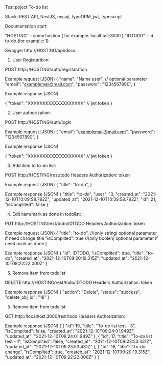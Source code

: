 Test poject To-do list 

Stack: REST API, NestJS, mysql, typeORM, jwt, typescript


Documentation start: 

"HOSTING" - some hostion ( for example: localhost:3000 )
"IDTODO" - id to-do (for example: 1)

Swagger http://HOSTING/api/docs

1. User Registarition:

POST http://HOSTING/auth/registaration

Example request (JSON)
{
  "name": "Name user", // optional parameter
  "email": "examplemail@mail.com",
  "password": "1234567890",
}

Example response (JSON)

{
    "token": "XXXXXXXXXXXXXXXXXXX" // jwt token
}

2. User authorization:

POST http://HOSTING/auth/login

Example request (JSON)
{
  "email": "examplemail@mail.com",
  "password": "1234567890",
}

Example response (JSON)

{
    "token": "XXXXXXXXXXXXXXXXXXX" // jwt token
}

3. Add item to to-do list:

POST http://HOSTING/rest/todo
Headers 
Authorization: token

Example request (JSON)
{
  "title": "to-do",
}

Example response (JSON)
{
    "title": "to-do",
    "user": 13,
    "created_at": "2021-12-10T10:09:58.792Z",
    "updated_at": "2021-12-10T10:09:58.792Z",
    "id": 21,
    "isComplited": false
}

4. Edit item/mark as done in todolist:

PUT http://HOSTING/rest/todo/IDTODO
Headers 
Authorization: token

Example request (JSON)
{
  "title": "to-do", //(only string) optional parameter if need change title
  "isComplited": true //(only boolen) optional parameter if need mark as done
}

Example response (JSON)
{
    "id": IDTODO,
    "isComplited": true,
    "title": "to-do",
    "created_at": "2021-12-10T09:20:19.315Z",
    "updated_at": "2021-12-10T09:22:22.000Z"
}

5. Remove item from todolist:

DELETE http://HOSTING/rest/todo/IDTODO
Headers 
Authorization: token


Example response (JSON)
{
    "action": "Delete",
    "status": "success",
    "delete_obj_id": "18"
}

5. Remove item from todolist:

GET http://localhost:3000/rest/todo
Headers 
Authorization: 

Example response (JSON)
[
    {
        "id": 19,
        "title": "To-do list test - 3",
        "isComplited": false,
        "created_at": "2021-12-10T09:24:01.949Z",
        "updated_at": "2021-12-10T09:24:01.949Z"
    },
    {
        "id": 17,
        "title": "To-do  list test - 1",
        "isComplited": false,
        "created_at": "2021-12-10T09:23:53.431Z",
        "updated_at": "2021-12-10T09:23:53.431Z"
    },
    {
        "id": 16,
        "title": "To-do  change",
        "isComplited": true,
        "created_at": "2021-12-10T09:20:19.315Z",
        "updated_at": "2021-12-10T09:22:22.000Z"
    }
]